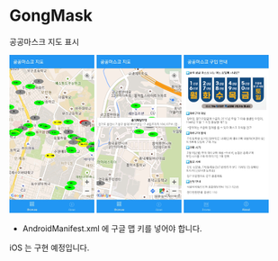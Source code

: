 # GongMask
공공마스크 지도 표시

<div>
<img src="https://github.com/kei-soft/GongMask/blob/master/gongmask1.jpg" width="30%"></img>
<img src="https://github.com/kei-soft/GongMask/blob/master/gongmask2.jpg" width="30%"></img>
<img src="https://github.com/kei-soft/GongMask/blob/master/gongmask3.jpg" width="30%"></img>
</div>

* AndroidManifest.xml 에 구글 맵 키를 넣어야 합니다.

iOS 는 구현 예정입니다.
